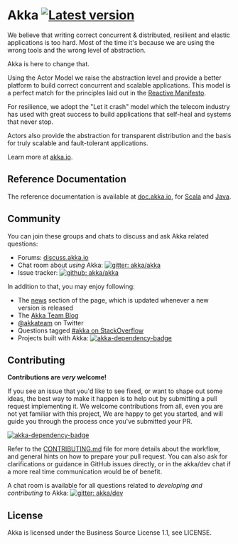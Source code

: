 Akka [![Latest version](https://index.scala-lang.org/akka/akka/akka-actor/latest.svg)](https://index.scala-lang.org/akka/akka/akka-actor)
====

We believe that writing correct concurrent & distributed, resilient and elastic applications is too hard.
Most of the time it's because we are using the wrong tools and the wrong level of abstraction.

Akka is here to change that.

Using the Actor Model we raise the abstraction level and provide a better platform to build correct concurrent and scalable applications. This model is a perfect match for the principles laid out in the [Reactive Manifesto](https://www.reactivemanifesto.org/).

For resilience, we adopt the "Let it crash" model which the telecom industry has used with great success to build applications that self-heal and systems that never stop.

Actors also provide the abstraction for transparent distribution and the basis for truly scalable and fault-tolerant applications.

Learn more at [akka.io](https://akka.io/).

Reference Documentation
-----------------------

The reference documentation is available at [doc.akka.io](https://doc.akka.io),
for [Scala](https://doc.akka.io/docs/akka/current/scala.html) and [Java](https://doc.akka.io/docs/akka/current/java.html).

Community
---------
You can join these groups and chats to discuss and ask Akka related questions:

- Forums: [discuss.akka.io](https://discuss.akka.io)
- Chat room about *using* Akka: [![gitter: akka/akka](https://img.shields.io/badge/gitter%3A-akka%2Fakka-blue.svg?style=flat-square)](https://gitter.im/akka/akka)
- Issue tracker: [![github: akka/akka](https://img.shields.io/badge/github%3A-issues-blue.svg?style=flat-square)](https://github.com/akka/akka/issues)

In addition to that, you may enjoy following:

- The [news](https://akka.io/blog/news-archive.html) section of the page, which is updated whenever a new version is released
- The [Akka Team Blog](https://akka.io/blog/article-archive.html)
- [@akkateam](https://twitter.com/akkateam) on Twitter
- Questions tagged [#akka on StackOverflow](https://stackoverflow.com/questions/tagged/akka)
- Projects built with Akka: [![akka-dependency-badge]][akka-dependency-scaladex]

Contributing
------------
**Contributions are *very* welcome!**

If you see an issue that you'd like to see fixed, or want to shape out some ideas,
the best way to make it happen is to help out by submitting a pull request implementing it.
We welcome contributions from all, even you are not yet familiar with this project,
We are happy to get you started, and will guide you through the process once you've submitted your PR.

[![akka-dependency-badge]][akka-dependency-scaladex]

Refer to the [CONTRIBUTING.md](https://github.com/akka/akka/blob/main/CONTRIBUTING.md) file for more details about the workflow,
and general hints on how to prepare your pull request. You can also ask for clarifications or guidance in GitHub issues directly,
or in the akka/dev chat if a more real time communication would be of benefit.

A chat room is available for all questions related to *developing and contributing* to Akka:
[![gitter: akka/dev](https://img.shields.io/badge/gitter%3A-akka%2Fdev-blue.svg?style=flat-square)](https://gitter.im/akka/dev)

License
-------

Akka is licensed under the Business Source License 1.1, see LICENSE.

[akka-dependency-badge]: https://index.scala-lang.org/count.svg?q=dependencies:akka/*&subject=scaladex:&color=blue&style=flat-square "Built with Akka"
[akka-dependency-scaladex]: https://index.scala-lang.org/search?q=dependencies:akka/*
